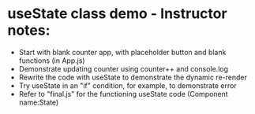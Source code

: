 # useState class demo - Instructor notes:

- Start with blank counter app, with placeholder button and blank functions (in App.js)
- Demonstrate updating counter using counter++ and console.log
- Rewrite the code with useState to demonstrate the dynamic re-render
- Try useState in an "if" condition, for example, to demonstrate error
- Refer to "final.js" for the functioning useState code (Component name:State)
